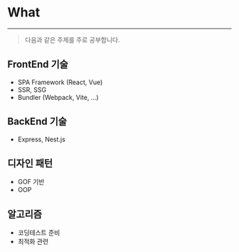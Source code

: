 # What
___

> 다음과 같은 주제를 주로 공부합니다.

## FrontEnd 기술
  - SPA Framework (React, Vue)
  - SSR, SSG
  - Bundler (Webpack, Vite, ...)
## BackEnd 기술
- Express, Nest.js
## 디자인 패턴
  - GOF 기반
  - OOP
## 알고리즘
  - 코딩테스트 준비
  - 최적화 관련
  
  